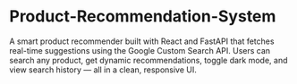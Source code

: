 # Product-Recommendation-System
A smart product recommender built with React and FastAPI that fetches real-time suggestions using the Google Custom Search API. Users can search any product, get dynamic recommendations, toggle dark mode, and view search history — all in a clean, responsive UI.
